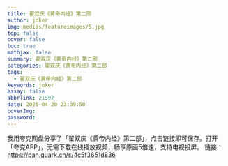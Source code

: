 ```yaml
---
title: 翟双庆《黄帝内经》第二部
author: joker
img: medias/featureimages/5.jpg
top: false
cover: false
toc: true
mathjax: false
summary: 翟双庆《黄帝内经》第二部
categories: 翟双庆《黄帝内经》第二部
tags:
  - 翟双庆《黄帝内经》第二部
keywords: joker
essay: false
abbrlink: 21597
date: 2025-04-20 23:39:50
coverImg:
password:
---
```


我用夸克网盘分享了「翟双庆《黄帝内经》第二部」，点击链接即可保存。打开「夸克APP」，无需下载在线播放视频，畅享原画5倍速，支持电视投屏。
链接：https://pan.quark.cn/s/4c5f3651d836
